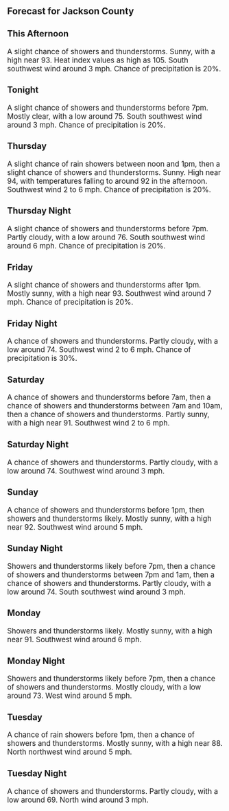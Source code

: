 <div>
   <h2>Forecast for Jackson County</h2>
   <p>
      <div style="font-size:120%">
         <h3>This Afternoon</h3>A slight chance of showers and thunderstorms. Sunny, with a high near 93. Heat index values as high as 105. South southwest
         wind around 3 mph. Chance of precipitation is 20%.<br></div>
   </p>
   <p>
      <div style="font-size:120%">
         <h3>Tonight</h3>A slight chance of showers and thunderstorms before 7pm. Mostly clear, with a low around 75. South southwest wind around 3
         mph. Chance of precipitation is 20%.<br></div>
   </p>
   <p>
      <div style="font-size:120%">
         <h3>Thursday</h3>A slight chance of rain showers between noon and 1pm, then a slight chance of showers and thunderstorms. Sunny. High near
         94, with temperatures falling to around 92 in the afternoon. Southwest wind 2 to 6 mph. Chance of precipitation is 20%.<br></div>
   </p>
   <p>
      <div style="font-size:120%">
         <h3>Thursday Night</h3>A slight chance of showers and thunderstorms before 7pm. Partly cloudy, with a low around 76. South southwest wind around
         6 mph. Chance of precipitation is 20%.<br></div>
   </p>
   <p>
      <div style="font-size:120%">
         <h3>Friday</h3>A slight chance of showers and thunderstorms after 1pm. Mostly sunny, with a high near 93. Southwest wind around 7 mph. Chance
         of precipitation is 20%.<br></div>
   </p>
   <p>
      <div style="font-size:120%">
         <h3>Friday Night</h3>A chance of showers and thunderstorms. Partly cloudy, with a low around 74. Southwest wind 2 to 6 mph. Chance of precipitation
         is 30%.<br></div>
   </p>
   <p>
      <div style="font-size:120%">
         <h3>Saturday</h3>A chance of showers and thunderstorms before 7am, then a chance of showers and thunderstorms between 7am and 10am, then a
         chance of showers and thunderstorms. Partly sunny, with a high near 91. Southwest wind 2 to 6 mph.<br></div>
   </p>
   <p>
      <div style="font-size:120%">
         <h3>Saturday Night</h3>A chance of showers and thunderstorms. Partly cloudy, with a low around 74. Southwest wind around 3 mph.<br></div>
   </p>
   <p>
      <div style="font-size:120%">
         <h3>Sunday</h3>A chance of showers and thunderstorms before 1pm, then showers and thunderstorms likely. Mostly sunny, with a high near 92.
         Southwest wind around 5 mph.<br></div>
   </p>
   <p>
      <div style="font-size:120%">
         <h3>Sunday Night</h3>Showers and thunderstorms likely before 7pm, then a chance of showers and thunderstorms between 7pm and 1am, then a chance
         of showers and thunderstorms. Partly cloudy, with a low around 74. South southwest wind around 3 mph.<br></div>
   </p>
   <p>
      <div style="font-size:120%">
         <h3>Monday</h3>Showers and thunderstorms likely. Mostly sunny, with a high near 91. Southwest wind around 6 mph.<br></div>
   </p>
   <p>
      <div style="font-size:120%">
         <h3>Monday Night</h3>Showers and thunderstorms likely before 7pm, then a chance of showers and thunderstorms. Mostly cloudy, with a low around
         73. West wind around 5 mph.<br></div>
   </p>
   <p>
      <div style="font-size:120%">
         <h3>Tuesday</h3>A chance of rain showers before 1pm, then a chance of showers and thunderstorms. Mostly sunny, with a high near 88. North
         northwest wind around 5 mph.<br></div>
   </p>
   <p>
      <div style="font-size:120%">
         <h3>Tuesday Night</h3>A chance of showers and thunderstorms. Partly cloudy, with a low around 69. North wind around 3 mph.<br></div>
   </p>
</div>